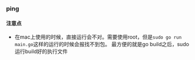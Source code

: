 ### ping

#### 注意点
 - 在mac上使用的时候，直接运行会不对。需要使用root，但是`sudo go run main.go`这样的运行的时候会报找不到包。
 最方便的就是go build之后，sudo运行build好的执行文件